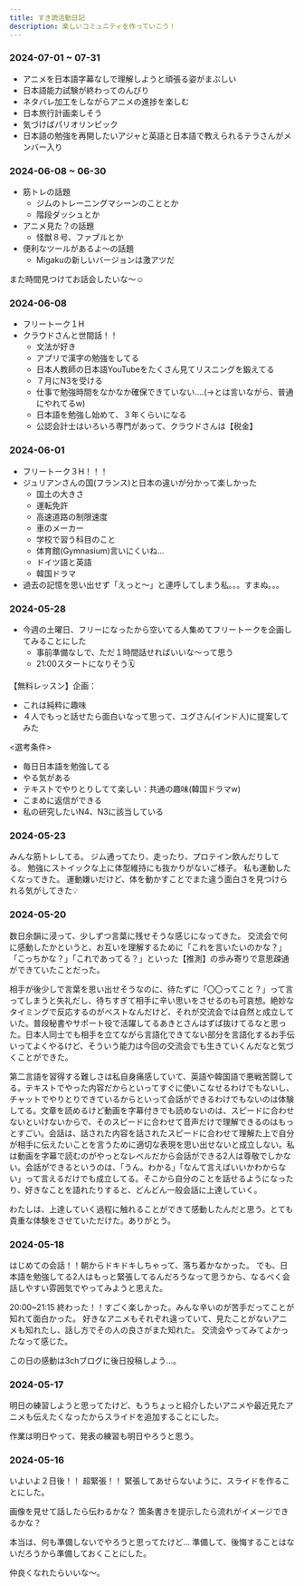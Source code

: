 ```yaml
---
title: すき読活動日記
description: 楽しいコミュニティを作っていこう！
---
```

### 2024-07-01 ~ 07-31
- アニメを日本語字幕なしで理解しようと頑張る姿がまぶしい
- 日本語能力試験が終わってのんびり
- ネタバレ加工をしながらアニメの進捗を楽しむ
- 日本旅行計画楽しそう
- 気づけばパリオリンピック
- 日本語の勉強を再開したいアジャと英語と日本語で教えられるテラさんがメンバー入り

### 2024-06-08 ~ 06-30
- 筋トレの話題
	- ジムのトレーニングマシーンのこととか
	- 階段ダッシュとか
- アニメ見た？の話題
	- 怪獣８号、ファブルとか
- 便利なツールがあるよ〜の話題
	- Migakuの新しいバージョンは激アツだ

また時間見つけてお話会したいな〜☺️

### 2024-06-08
- フリートーク１H
- クラウドさんと世間話！！
	- 文法が好き
	- アプリで漢字の勉強をしてる
	- 日本人教師の日本語YouTubeをたくさん見てリスニングを鍛えてる
	- ７月にN3を受ける
	- 仕事で勉強時間をなかなか確保できていない....(→とは言いながら、普通にやれてるw)
	- 日本語を勉強し始めて、３年くらいになる
	- 公認会計士はいろいろ専門があって、クラウドさんは【税金】
### 2024-06-01
- フリートーク３H！！！
- ジュリアンさんの国(フランス)と日本の違いが分かって楽しかった
	- 国土の大きさ
	- 運転免許
	- 高速道路の制限速度
	- 車のメーカー
	- 学校で習う科目のこと
	- 体育館(Gymnasium)言いにくいね...
	- ドイツ語と英語
	- 韓国ドラマ
- 過去の記憶を思い出せず「えっと〜」と連呼してしまう私。。。すまぬ。。。

### 2024-05-28
- 今週の土曜日、フリーになったから空いてる人集めてフリートークを企画してみることにした
	- 事前準備なしで、ただ１時間話せればいいな〜って思う
	- 21:00スタートになりそう🗓️

【無料レッスン】企画：
- これは純粋に趣味
- ４人でもっと話せたら面白いなって思って、ユグさん(インド人)に提案してみた

<選考条件>
- 毎日日本語を勉強してる
- やる気がある
- テキストでやりとりしてて楽しい：共通の趣味(韓国ドラマw)
- こまめに返信ができる
- 私の研究したいN4、N3に該当している


### 2024-05-23
みんな筋トレしてる。
ジム通ってたり、走ったり、プロテイン飲んだりしてる。
勉強にストイックな上に体型維持にも抜かりがないご様子。
私も運動したくなってきた。
運動嫌いだけど、体を動かすことでまた違う面白さを見つけられる気がしてきた💡

### 2024-05-20
数日余韻に浸って、少しずつ言葉に残せそうな感じになってきた。
交流会で何に感動したかというと、お互いを理解するために「これを言いたいのかな？」「こっちかな？」「これであってる？」といった【推測】の歩み寄りで意思疎通ができていたことだった。

相手が後少しで言葉を思い出せそうなのに、待たずに「〇〇ってこと？」って言ってしまうと失礼だし、待ちすぎて相手に辛い思いをさせるのも可哀想。絶妙なタイミングで反応するのがベストなんだけど、それが交流会では自然と成立していた。普段秘書やサポート役で活躍してるあきとさんはずば抜けてるなと思った。日本人同士でも相手を立てながら言語化できてない部分を言語化するお手伝いってよくやるけど、そういう能力は今回の交流会でも生きていくんだなと気づくことができた。

第二言語を習得する難しさは私自身痛感していて、英語や韓国語で悪戦苦闘してる。テキストでやった内容だからといってすぐに使いこなせるわけでもないし、チャットでやりとりできているからといって会話ができるわけでもないのは体験してる。文章を読めるけど動画を字幕付きでも読めないのは、スピードに合わせないといけないからで、そのスピードに合わせて音声だけで理解できるのはもっとすごい。会話は、話された内容を話されたスピードに合わせて理解た上で自分が相手に伝えたいことを言うために適切な表現を思い出せないと成立しない。私は動画を字幕で読むのがやっとなレベルだから会話ができる2人は尊敬でしかない。会話ができるというのは、「うん。わかる」「なんて言えばいいかわからない」って言えるだけでも成立してる。そこから自分のことを話せるようになったり、好きなことを語れたりすると、どんどん一般会話に上達していく。

わたしは、上達していく過程に触れることができて感動したんだと思う。とても貴重な体験をさせていただけた。ありがとう。

### 2024-05-18
はじめての会話！！朝からドキドキしちゃって、落ち着かなかった。
でも、日本語を勉強してる2人はもっと緊張してるんだろうなって思うから、なるべく会話しやすい雰囲気でやってみようと思えた。

20:00~21:15
終わった！！すごく楽しかった。みんな辛いのが苦手だってことが知れて面白かった。
好きなアニメもそれぞれ違っていて、見たことがないアニメも知れたし、話し方でその人の良さがまた知れた。
交流会やってみてよかったなって感じた。

この日の感動は3chブログに後日投稿しよう...。
### 2024-05-17
明日の練習しようと思ってたけど、もうちょっと紹介したいアニメや最近見たアニメも伝えたくなったからスライドを追加することにした。

作業は明日やって、発表の練習も明日やろうと思う。

### 2024-05-16
いよいよ２日後！！
超緊張！！
緊張してあせらないように、スライドを作ることにした。

画像を見せて話したら伝わるかな？
箇条書きを提示したら流れがイメージできるかな？

本当は、何も準備しないでやろうと思ってたけど...
準備して、後悔することはないだろうから準備しておくことにした。

仲良くなれたらいいな〜。